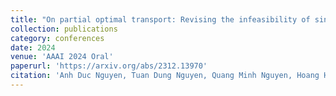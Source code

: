 ```yaml
---
title: "On partial optimal transport: Revising the infeasibility of sinkhorn and efficient gradient methods"
collection: publications
category: conferences
date: 2024
venue: 'AAAI 2024 Oral'
paperurl: 'https://arxiv.org/abs/2312.13970'
citation: 'Anh Duc Nguyen, Tuan Dung Nguyen, Quang Minh Nguyen, Hoang H. Nguyen, Lam M. Nguyen, Kim-Chuan Toh'
---
```

